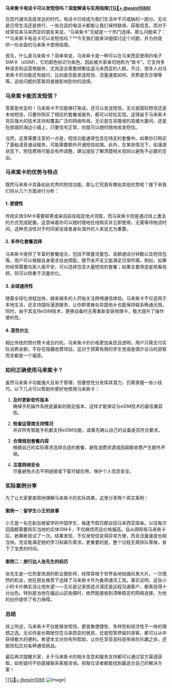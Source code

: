 **马来紫卡电话卡可以发短信吗？深度解读与实用指南[[TG💪+ @esim1088](https://t.me/s/esim1088)]**

在现代通讯高度发达的时代，电话卡已经成为我们生活中不可或缺的一部分。无论是日常生活还是旅行，一张合适的电话卡都能让我们保持联络、获取信息。而对于经常往来马来西亚的朋友来说，“马来紫卡”无疑是一个热门选择。那么问题来了：**马来紫卡电话卡可以发短信吗？**今天我们就来详细探讨这个问题，并为你提供一份全面的马来紫卡使用指南。

首先，什么是马来紫卡？简单来说，马来紫卡是一种可以在马来西亚使用的电子SIM卡（eSIM），它的颜色标识为紫色，因此被大家亲切地称为“紫卡”。它支持多种语言和运营商服务，尤其适合需要频繁往返马来西亚的人群。不过，很多人对马来紫卡的功能还有疑问，比如是否能发送短信、流量速度如何、资费是否合理等等。这些问题的答案将直接影响到你的选择。

### 马来紫卡能否发短信？

答案是肯定的！马来紫卡不仅能够打电话，还可以发送短信。无论是国际短信还是本地短信，只要你购买了相应的套餐或服务，都可以轻松实现。这得益于马来紫卡背后强大的技术支持和覆盖广泛的网络布局。无论是在吉隆坡的高楼大厦间，还是在槟城的海边小镇上，只要信号正常，你就可以随时随地收发短信。

当然，这里需要注意的一点是，短信功能通常包含在特定的套餐中。如果你只购买了基础语音通话服务，可能需要额外开通短信权限。此外，在某些情况下，如漫游状态下，短信费用可能会有所调整，建议提前了解清楚相关规则以避免不必要的支出。

### 马来紫卡的优势与特点

既然马来紫卡具备如此优秀的短信功能，那么它究竟有哪些其他优势呢？接下来我们将从几个方面进行分析：

#### 1. **便捷性**
传统实体SIM卡需要邮寄或亲自前往指定地点领取，而马来紫卡则是通过线上激活的方式完成配置。这意味着你可以随时随地在线购买并立即使用，无需等待物流时间。这种灵活性对于时间紧张或者身处海外的人来说尤为重要。

#### 2. **多样化套餐选择**
马来紫卡提供了丰富的套餐组合，包括不限量流量包、高额通话分钟数以及短信包等。用户可以根据自身需求自由搭配，既节省开支又能满足日常所需。例如，如果你经常需要向家人报平安，可以选择包含大量短信的套餐；如果主要用途是观看视频，则可以侧重于流量优化。

#### 3. **全球通用性**
随着全球化进程加快，越来越多的人开始关注跨境通信体验。马来紫卡不仅适用于本地生活，还支持国际漫游服务，让你即使身处异国他乡也能保持联系畅通无阻。同时，由于其支持eSIM技术，更换设备时无需重新安装物理卡，极大提升了操作便利性。

#### 4. **高性价比**
相比传统的预付费卡或合约机，马来紫卡的价格更加亲民且透明。用户只需支付实际消费金额，不存在隐藏收费项目。这对于预算有限的学生党或是偶尔访马的游客而言都是一个福音。

### 如何正确使用马来紫卡？

虽然马来紫卡功能强大且易于管理，但要想充分发挥其潜力，仍需掌握一些小技巧。以下几点可以帮助你更好地使用马来紫卡：

1. **及时更新软件版本**  
确保手机操作系统是最新的稳定版本，这样才能保证与eSIM技术的最佳兼容性。
   
2. **检查运营商支持情况**  
并非所有智能手机都支持eSIM功能，请事先确认自己的设备是否符合要求。

3. **合理规划套餐内容**  
根据自己的实际需求选择合适的套餐，避免浪费资源或因超额收费产生额外开销。

4. **注意网络安全**  
尽量避免点击不明链接或下载可疑应用，保护个人信息安全。

### 实际案例分享

为了让大家更直观地理解马来紫卡的实际效果，这里分享两个真实案例：

#### 案例一：留学生小王的故事
小王是一名在新加坡留学的中国学生，每逢节假日都会回马来西亚探亲。以往每次回国都需要购买当地的实体SIM卡，不仅麻烦而且价格偏高。自从得知有马来紫卡后，她果断尝试了一次。结果发现，不仅发短信变得异常方便，而且流量速度也相当快，完全能满足她的学习和娱乐需求。更重要的是，整个过程无需排队等候，省下了宝贵的时间。

#### 案例二：旅行达人张先生的经历
张先生是一位热爱旅游的职业摄影师，经常穿梭于世界各地拍摄风景大片。一次偶然的机会，他在朋友推荐下选择了马来紫卡作为备用通讯工具。事实证明，这张小小的卡片确实没让他失望——无论是记录旅途点滴还是远程沟通客户，都表现得十分出色。特别是当他在偏远山区拍摄时，依然能接收到清晰稳定的网络连接，为他的创作提供了有力保障。

### 总结

综上所述，马来紫卡不仅能够发短信，更是集便捷性、多样性和经济性于一体的理想之选。无论你是长期居住在马来西亚的居民，还是短暂停留的游客，都可以从中获得极大的便利。希望本文对你有所帮助，让你在享受高科技带来的乐趣之余，还能轻松应对各种通信挑战。

最后再次提醒大家，关于马来紫卡的相关信息和服务支持都可以通过官方渠道获取，如有疑问不妨直接联系客服咨询。祝每位读者都能找到最适合自己的解决方案！

[[TG💪+ @esim1088](https://t.me/s/esim1088) ![Image](https://i.postimg.cc/4NQfJmqS/Snipaste-2025-05-13-00-14-12.png)]